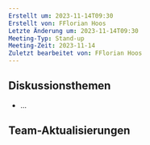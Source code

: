 ```yaml
---
Erstellt um: 2023-11-14T09:30
Erstellt von: FFlorian Hoos
Letzte Änderung um: 2023-11-14T09:30
Meeting-Typ: Stand-up
Meeting-Zeit: 2023-11-14
Zuletzt bearbeitet von: FFlorian Hoos
---
```

## Diskussionsthemen

- …

  

## Team-Aktualisierungen